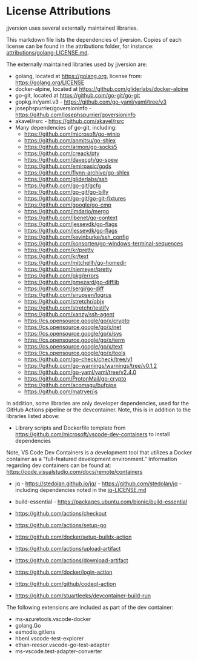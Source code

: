 # License Attributions

jjversion uses several externally maintained libraries.

This markdown file lists the dependencies of jjversion. Copies of each license can be found in the attributions folder, for instance: [attributions/golang-LICENSE.md](attributions/golang-LICENSE.md).

The externally maintained libraries used by jjversion are:

- golang, located at <https://golang.org>, license from: <https://golang.org/LICENSE>
- docker-alpine, located at <https://github.com/gliderlabs/docker-alpine>
- go-git, located at <https://github.com/go-git/go-git>
- gopkg.in/yaml.v3 - <https://github.com/go-yaml/yaml/tree/v3>
- josephspurrier/goversioninfo - <https://github.com/josephspurrier/goversioninfo>
- akavel/rsrc - <https://github.com/akavel/rsrc>
- Many dependencies of go-git, including:
  - <https://github.com/microsoft/go-winio>
  - <https://github.com/anmitsu/go-shlex>
  - <https://github.com/armon/go-socks5>
  - <https://github.com/creack/pty>
  - <https://github.com/davecgh/go-spew>
  - <https://github.com/emirpasic/gods>
  - <https://github.com/flynn-archive/go-shlex>
  - <https://github.com/gliderlabs/ssh>
  - <https://github.com/go-git/gcfg>
  - <https://github.com/go-git/go-billy>
  - <https://github.com/go-git/go-git-fixtures>
  - <https://github.com/google/go-cmp>
  - <https://github.com/imdario/mergo>
  - <https://github.com/jbenet/go-context>
  - <https://github.com/jessevdk/go-flags>
  - <https://github.com/jessevdk/go-flags>
  - <https://github.com/kevinburke/ssh_config>
  - <https://github.com/konsorten/go-windows-terminal-sequences>
  - <https://github.com/kr/pretty>
  - <https://github.com/kr/text>
  - <https://github.com/mitchellh/go-homedir>
  - <https://github.com/niemeyer/pretty>
  - <https://github.com/pkg/errors>
  - <https://github.com/pmezard/go-difflib>
  - <https://github.com/sergi/go-diff>
  - <https://github.com/sirupsen/logrus>
  - <https://github.com/stretchr/objx>
  - <https://github.com/stretchr/testify>
  - <https://github.com/xanzy/ssh-agent>
  - <https://cs.opensource.google/go/x/crypto>
  - <https://cs.opensource.google/go/x/net>
  - <https://cs.opensource.google/go/x/sys>
  - <https://cs.opensource.google/go/x/term>
  - <https://cs.opensource.google/go/x/text>
  - <https://cs.opensource.google/go/x/tools>
  - <https://github.com/go-check/check/tree/v1>
  - <https://github.com/go-warnings/warnings/tree/v0.1.2>
  - <https://github.com/go-yaml/yaml/tree/v2.4.0>
  - <https://github.com/ProtonMail/go-crypto>
  - <https://github.com/acomagu/bufpipe>
  - <https://github.com/matryer/is>

In addition, some libraries are only developer dependencies, used for the GitHub Actions pipeline or the devcontainer. Note, this is in addition to the libraries listed above:

- Library scripts and Dockerfile template from <https://github.com/microsoft/vscode-dev-containers> to install dependencies

Note, VS Code Dev Containers is a development tool that utilizes a Docker container as a "full-featured development environment." Information regarding dev containers can be found at: <https://code.visualstudio.com/docs/remote/containers>

- jq - <https://stedolan.github.io/jq/> - <https://github.com/stedolan/jq> - including dependencies noted in the [jq-LICENSE.md](notices/jq-LICENSE.md)

- build-essential - <https://packages.ubuntu.com/bionic/build-essential>

- <https://github.com/actions/checkout>
- <https://github.com/actions/setup-go>
- <https://github.com/docker/setup-buildx-action>
- <https://github.com/actions/upload-artifact>
- <https://github.com/actions/download-artifact>
- <https://github.com/docker/login-action>
- <https://github.com/github/codeql-action>
- <https://github.com/stuartleeks/devcontainer-build-run>

The following extensions are included as part of the dev container:

- ms-azuretools.vscode-docker
- golang.Go
- eamodio.gitlens
- hbenl.vscode-test-explorer
- ethan-reesor.vscode-go-test-adapter
- ms-vscode.test-adapter-converter
